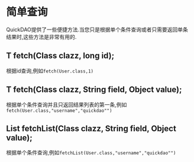 # 简单查询

QuickDAO提供了一些便捷方法.当您只是根据单个条件查询或者只需要返回单条结果时,这些方法是非常有用的.

## <T> T fetch(Class<T> clazz, long id);

根据id查询,例如``fetch(User.class,1)``

## <T> T fetch(Class<T> clazz, String field, Object value);

根据单个条件查询并且只返回结果列表的第一条,例如``fetch(User.class,"username","quickdao"")``

## <T> List<T> fetchList(Class<T> clazz, String field, Object value);

根据单个条件查询,例如``fetchList(User.class,"username","quickdao"")``
